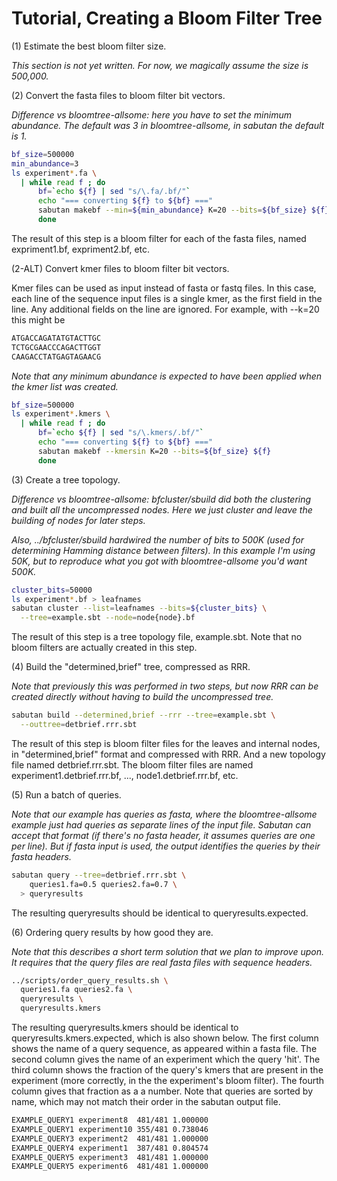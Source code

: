 # Tutorial, Creating a Bloom Filter Tree

(1) Estimate the best bloom filter size.

_This section is not yet written. For now, we magically assume the size is
500,000._

(2) Convert the fasta files to bloom filter bit vectors.

_Difference vs bloomtree-allsome: here you have to set the minimum abundance.
The default was 3 in bloomtree-allsome, in sabutan the default is 1._

```bash  
bf_size=500000
min_abundance=3
ls experiment*.fa \
  | while read f ; do
      bf=`echo ${f} | sed "s/\.fa/.bf/"`
      echo "=== converting ${f} to ${bf} ==="
      sabutan makebf --min=${min_abundance} K=20 --bits=${bf_size} ${f}
      done
```

The result of this step is a bloom filter for each of the fasta files, named
expriment1.bf, expriment2.bf, etc.

(2-ALT) Convert kmer files to bloom filter bit vectors.

Kmer files can be used as input instead of fasta or fastq files. In this case,
each line of the sequence input files is a single kmer, as the first field in
the line. Any additional fields on the line are ignored. For example, with
--k=20 this might be
```bash  
ATGACCAGATATGTACTTGC
TCTGCGAACCCAGACTTGGT
CAAGACCTATGAGTAGAACG
```

_Note that any minimum abundance is expected to have been applied when the kmer
list was created._

```bash  
bf_size=500000
ls experiment*.kmers \
  | while read f ; do
      bf=`echo ${f} | sed "s/\.kmers/.bf/"`
      echo "=== converting ${f} to ${bf} ==="
      sabutan makebf --kmersin K=20 --bits=${bf_size} ${f}
      done
```

(3) Create a tree topology.

_Difference vs bloomtree-allsome: bfcluster/sbuild did both the clustering
*and* built all the uncompressed nodes. Here we just cluster and leave the
building of nodes for later steps._

_Also, ../bfcluster/sbuild hardwired the number of bits to 500K (used for
determining Hamming distance between filters). In this example I'm using 50K,
but to reproduce what you got with bloomtree-allsome you'd want 500K._


```bash  
cluster_bits=50000
ls experiment*.bf > leafnames
sabutan cluster --list=leafnames --bits=${cluster_bits} \
  --tree=example.sbt --node=node{node}.bf
```

The result of this step is a tree topology file, example.sbt. Note that no
bloom filters are actually created in this step.

(4) Build the "determined,brief" tree, compressed as RRR.

_Note that previously this was performed in two steps, but now RRR can be
created directly without having to build the uncompressed tree._

```bash  
sabutan build --determined,brief --rrr --tree=example.sbt \
  --outtree=detbrief.rrr.sbt
```

The result of this step is bloom filter files for the leaves and internal nodes,
in "determined,brief" format and compressed with RRR. And a new topology file
named detbrief.rrr.sbt. The bloom filter files are named experiment1.detbrief.rrr.bf,
..., node1.detbrief.rrr.bf, etc.

(5) Run a batch of queries.

_Note that our example has queries as fasta, where the bloomtree-allsome example
just had queries as separate lines of the input file. Sabutan can accept that
format (if there's no fasta header, it assumes queries are one per line). But
if fasta input is used, the output identifies the queries by their fasta
headers._

```bash  
sabutan query --tree=detbrief.rrr.sbt \
    queries1.fa=0.5 queries2.fa=0.7 \
  > queryresults
```

The resulting queryresults should be identical to queryresults.expected.

(6) Ordering query results by how good they are.

_Note that this describes a short term solution that we plan to improve upon.
It requires that the query files are real fasta files with sequence headers._

```bash  
../scripts/order_query_results.sh \
  queries1.fa queries2.fa \
  queryresults \
  queryresults.kmers
```

The resulting queryresults.kmers should be identical to
queryresults.kmers.expected, which is also shown below. The first column shows
the name of a query sequence, as appeared within a fasta file. The second
column gives the name of an experiment which the query 'hit'. The third column
shows the fraction of the query's kmers that are present in the experiment
(more correctly, in the the experiment's bloom filter). The fourth column gives
that fraction as a a number. Note that queries are sorted by name, which may
not match their order in the sabutan output file.

```bash  
EXAMPLE_QUERY1 experiment8  481/481 1.000000
EXAMPLE_QUERY1 experiment10 355/481 0.738046
EXAMPLE_QUERY3 experiment2  481/481 1.000000
EXAMPLE_QUERY4 experiment1  387/481 0.804574
EXAMPLE_QUERY5 experiment3  481/481 1.000000
EXAMPLE_QUERY5 experiment6  481/481 1.000000
```

